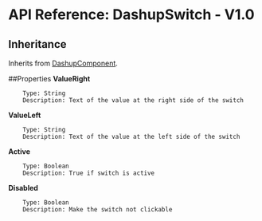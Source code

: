 # API Reference: DashupSwitch - V1.0

## Inheritance

Inherits from [DashupComponent](dashup-component.md).

##Properties
**ValueRight**
    
        Type: String
        Description: Text of the value at the right side of the switch
        
**ValueLeft**
    
        Type: String
        Description: Text of the value at the left side of the switch

**Active**
    
        Type: Boolean
        Description: True if switch is active
        
**Disabled**

        Type: Boolean
        Description: Make the switch not clickable